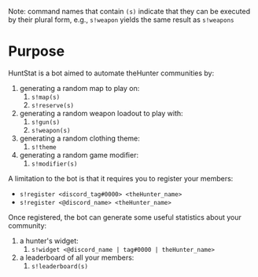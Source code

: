 Note: command names that contain `(s)` indicate that they can be executed by their plural form, 
e.g., `s!weapon` yields the same result as `s!weapons`

# Purpose
HuntStat is a bot aimed to automate theHunter communities by:
1. generating a random map to play on:
    1. `s!map(s)`
    2. `s!reserve(s)`
2. generating a random weapon loadout to play with:
    1. `s!gun(s)`
    2. `s!weapon(s)`
3. generating a random clothing theme:
    1. `s!theme`
4. generating a random game modifier:
    1. `s!modifier(s)`

A limitation to the bot is that it requires you to register your members:  
- `s!register <discord_tag#0000> <theHunter_name>`
- `s!register <@discord_name> <theHunter_name>`

Once registered, the bot can generate some useful statistics about your community:
1. a hunter's widget: 
    1. `s!widget <@discord_name | tag#0000 | theHunter_name>`
2. a leaderboard of all your members: 
    1. `s!leaderboard(s)`
    
